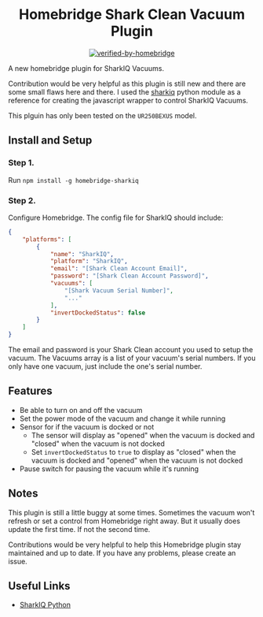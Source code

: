 <span align="center">

# Homebridge Shark Clean Vacuum Plugin
[![verified-by-homebridge](https://badgen.net/badge/homebridge/verified/purple)](https://github.com/homebridge/homebridge/wiki/Verified-Plugins)

</span>

A new homebridge plugin for SharkIQ Vacuums.

Contribution would be very helpful as this plugin is still new and there are some small flaws here and there. I used the [sharkiq](https://github.com/JeffResc/sharkiq/) python module as a reference for creating the javascript wrapper to control SharkIQ Vacuums.

This plguin has only been tested on the `UR250BEXUS` model.

## Install and Setup

### Step 1.

Run `npm install -g homebridge-sharkiq`

### Step 2.

Configure Homebridge. The config file for SharkIQ should include:
```json
{
    "platforms": [
        {
            "name": "SharkIQ",
            "platform": "SharkIQ",
            "email": "[Shark Clean Account Email]",
            "password": "[Shark Clean Account Password]",
            "vacuums": [
                "[Shark Vacuum Serial Number]",
                "..."
            ],
            "invertDockedStatus": false
        }
    ]
}
```

The email and password is your Shark Clean account you used to setup the vacuum. The Vacuums array is a list of your vacuum's serial numbers. If you only have one vacuum, just include the one's serial number.

## Features

- Be able to turn on and off the vacuum
- Set the power mode of the vacuum and change it while running
- Sensor for if the vacuum is docked or not
    - The sensor will display as "opened" when the vacuum is docked and "closed" when the vacuum is not docked
    - Set `invertDockedStatus` to `true` to display as "closed" when the vacuum is docked and "opened" when the vacuum is not docked
- Pause switch for pausing the vacuum while it's running

## Notes

This plugin is still a little buggy at some times. Sometimes the vacuum won't refresh or set a control from Homebridge right away. But it usually does update the first time. If not the second time.

Contributions would be very helpful to help this Homebridge plugin stay maintained and up to date. If you have any problems, please create an issue.

## Useful Links
- [SharkIQ Python](https://github.com/JeffResc/sharkiq/)
